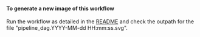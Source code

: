 #### To generate a new image of this workflow
Run the workflow as detailed in the [README](../README.md) and check the outpath for the file "pipeline_dag.YYYY-MM-dd HH:mm:ss.svg".
